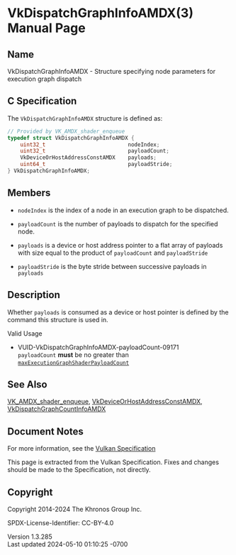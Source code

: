 # VkDispatchGraphInfoAMDX(3) Manual Page

## Name

VkDispatchGraphInfoAMDX - Structure specifying node parameters for
execution graph dispatch



## <a href="#_c_specification" class="anchor"></a>C Specification

The `VkDispatchGraphInfoAMDX` structure is defined as:

``` c
// Provided by VK_AMDX_shader_enqueue
typedef struct VkDispatchGraphInfoAMDX {
    uint32_t                          nodeIndex;
    uint32_t                          payloadCount;
    VkDeviceOrHostAddressConstAMDX    payloads;
    uint64_t                          payloadStride;
} VkDispatchGraphInfoAMDX;
```

## <a href="#_members" class="anchor"></a>Members

- `nodeIndex` is the index of a node in an execution graph to be
  dispatched.

- `payloadCount` is the number of payloads to dispatch for the specified
  node.

- `payloads` is a device or host address pointer to a flat array of
  payloads with size equal to the product of `payloadCount` and
  `payloadStride`

- `payloadStride` is the byte stride between successive payloads in
  `payloads`

## <a href="#_description" class="anchor"></a>Description

Whether `payloads` is consumed as a device or host pointer is defined by
the command this structure is used in.

Valid Usage

- <a href="#VUID-VkDispatchGraphInfoAMDX-payloadCount-09171"
  id="VUID-VkDispatchGraphInfoAMDX-payloadCount-09171"></a>
  VUID-VkDispatchGraphInfoAMDX-payloadCount-09171  
  `payloadCount` **must** be no greater than <a
  href="https://registry.khronos.org/vulkan/specs/1.3-extensions/html/vkspec.html#limits-maxExecutionGraphShaderPayloadCount"
  target="_blank"
  rel="noopener"><code>maxExecutionGraphShaderPayloadCount</code></a>

## <a href="#_see_also" class="anchor"></a>See Also

[VK_AMDX_shader_enqueue](https://registry.khronos.org/vulkan/specs/1.3-extensions/man/html/VK_AMDX_shader_enqueue.html),
[VkDeviceOrHostAddressConstAMDX](https://registry.khronos.org/vulkan/specs/1.3-extensions/man/html/VkDeviceOrHostAddressConstAMDX.html),
[VkDispatchGraphCountInfoAMDX](https://registry.khronos.org/vulkan/specs/1.3-extensions/man/html/VkDispatchGraphCountInfoAMDX.html)

## <a href="#_document_notes" class="anchor"></a>Document Notes

For more information, see the <a
href="https://registry.khronos.org/vulkan/specs/1.3-extensions/html/vkspec.html#VkDispatchGraphInfoAMDX"
target="_blank" rel="noopener">Vulkan Specification</a>

This page is extracted from the Vulkan Specification. Fixes and changes
should be made to the Specification, not directly.

## <a href="#_copyright" class="anchor"></a>Copyright

Copyright 2014-2024 The Khronos Group Inc.

SPDX-License-Identifier: CC-BY-4.0

Version 1.3.285  
Last updated 2024-05-10 01:10:25 -0700

